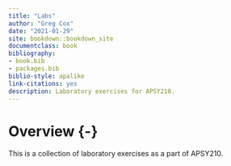```yaml
--- 
title: "Labs"
author: "Greg Cox"
date: "2021-01-29"
site: bookdown::bookdown_site
documentclass: book
bibliography:
- book.bib
- packages.bib
biblio-style: apalike
link-citations: yes
description: Laboratory exercises for APSY210.
---
```


# Overview {-}

This is a collection of laboratory exercises as a part of APSY210.


